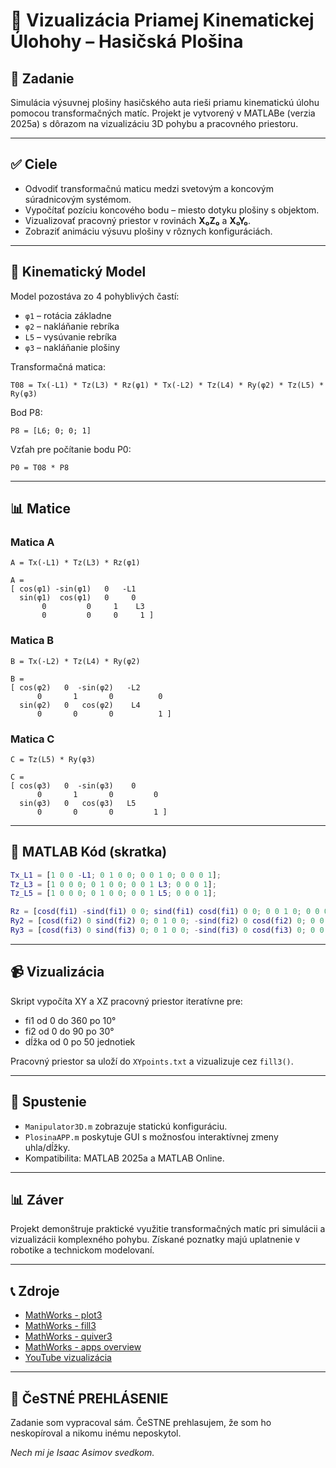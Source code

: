 # 🚒 Vizualizácia Priamej Kinematickej Úlohohy – Hasičská Plošina

## 📘 Zadanie

Simulácia výsuvnej plošiny hasičského auta rieši priamu kinematickú úlohu pomocou transformačných matíc. Projekt je vytvorený v MATLABe (verzia 2025a) s dôrazom na vizualizáciu 3D pohybu a pracovného priestoru.

---

## ✅ Ciele

- Odvodiť transformačnú maticu medzi svetovým a koncovým súradnicovým systémom.
- Vypočítať pozíciu koncového bodu – miesto dotyku plošiny s objektom.
- Vizualizovať pracovný priestor v rovinách **X₀Z₀** a **X₀Y₀**.
- Zobraziť animáciu výsuvu plošiny v rôznych konfiguráciách.

---

## 🔧 Kinematický Model

Model pozostáva zo 4 pohyblivých častí:

- `φ1` – rotácia základne
- `φ2` – nakláňanie rebríka
- `L5` – vysúvanie rebríka
- `φ3` – nakláňanie plošiny

Transformačná matica:

```
T08 = Tx(-L1) * Tz(L3) * Rz(φ1) * Tx(-L2) * Tz(L4) * Ry(φ2) * Tz(L5) * Ry(φ3)
```

Bod P8:

```
P8 = [L6; 0; 0; 1]
```

Vzťah pre počítanie bodu P0:

```
P0 = T08 * P8
```

---

## 📊 Matice

### Matica A

```
A = Tx(-L1) * Tz(L3) * Rz(φ1)
```

```
A =
[ cos(φ1) -sin(φ1)   0   -L1
  sin(φ1)  cos(φ1)   0     0
       0         0     1    L3
       0         0     0     1 ]
```

### Matica B

```
B = Tx(-L2) * Tz(L4) * Ry(φ2)
```

```
B =
[ cos(φ2)   0  -sin(φ2)   -L2
      0       1       0          0
  sin(φ2)   0   cos(φ2)    L4
      0       0       0          1 ]
```

### Matica C

```
C = Tz(L5) * Ry(φ3)
```

```
C =
[ cos(φ3)   0  -sin(φ3)    0
      0       1       0         0
  sin(φ3)   0   cos(φ3)   L5
      0       0       0         1 ]
```

---

## 📝 MATLAB Kód (skratka)

```matlab
Tx_L1 = [1 0 0 -L1; 0 1 0 0; 0 0 1 0; 0 0 0 1];
Tz_L3 = [1 0 0 0; 0 1 0 0; 0 0 1 L3; 0 0 0 1];
Tz_L5 = [1 0 0 0; 0 1 0 0; 0 0 1 L5; 0 0 0 1];

Rz = [cosd(fi1) -sind(fi1) 0 0; sind(fi1) cosd(fi1) 0 0; 0 0 1 0; 0 0 0 1];
Ry2 = [cosd(fi2) 0 sind(fi2) 0; 0 1 0 0; -sind(fi2) 0 cosd(fi2) 0; 0 0 0 1];
Ry3 = [cosd(fi3) 0 sind(fi3) 0; 0 1 0 0; -sind(fi3) 0 cosd(fi3) 0; 0 0 0 1];
```

---

## 📹 Vizualizácia

Skript vypočíta XY a XZ pracovný priestor iteratívne pre:
- fi1 od 0 do 360 po 10°
- fi2 od 0 do 90 po 30°
- dĺžka od 0 po 50 jednotiek

Pracovný priestor sa uloží do `XYpoints.txt` a vizualizuje cez `fill3()`.

---

## 📄 Spustenie

- `Manipulator3D.m` zobrazuje statickú konfiguráciu.
- `PlosinaAPP.m` poskytuje GUI s možnosťou interaktívnej zmeny uhla/dĺžky.
- Kompatibilita: MATLAB 2025a a MATLAB Online.

---

## 📊 Záver

Projekt demonštruje praktické využitie transformačných matíc pri simulácii a vizualizácii komplexného pohybu. Získané poznatky majú uplatnenie v robotike a technickom modelovaní.

---

## 📞 Zdroje

- [MathWorks - plot3](https://www.mathworks.com/help/matlab/ref/plot3.html)
- [MathWorks - fill3](https://www.mathworks.com/help/matlab/ref/fill3.html)
- [MathWorks - quiver3](https://www.mathworks.com/help/matlab/ref/quiver3.html)
- [MathWorks - apps overview](https://www.mathworks.com/help/matlab/creating_guis/apps-overview.html)
- [YouTube vizualizácia](https://www.youtube.com/watch?v=TGK17fUA5Nw)

---

## 💪 ČeSTNÉ PREHLÁSENIE

Zadanie som vypracoval sám. ČeSTNE prehlasujem, že som ho neskopíroval a nikomu inému neposkytol.

_Nech mi je Isaac Asimov svedkom._
```
